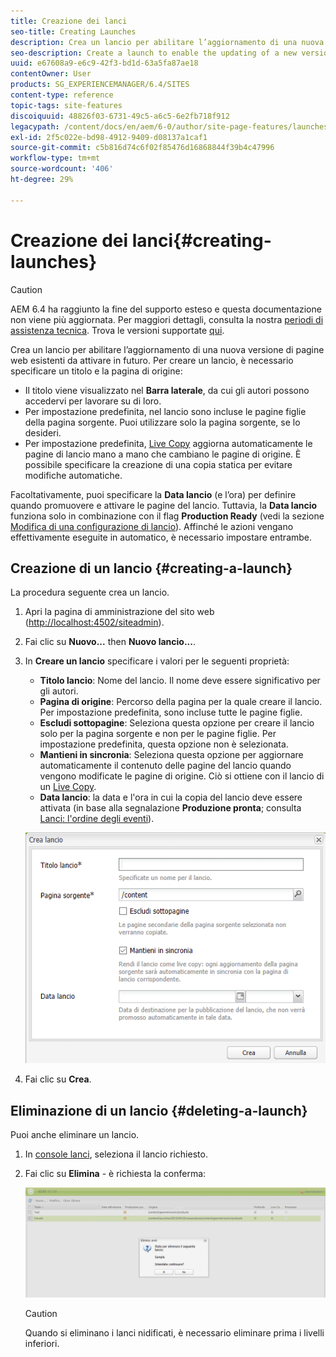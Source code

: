 ```yaml
---
title: Creazione dei lanci
seo-title: Creating Launches
description: Crea un lancio per abilitare l’aggiornamento di una nuova versione di pagine web esistenti da attivare in futuro. Per creare un lancio, è necessario specificare un titolo e la pagina di origine.
seo-description: Create a launch to enable the updating of a new version of existing web pages for future activation. When you create a Launch, you specify a title and the source page.
uuid: e67608a9-e6c9-42f3-bd1d-63a5fa87ae18
contentOwner: User
products: SG_EXPERIENCEMANAGER/6.4/SITES
content-type: reference
topic-tags: site-features
discoiquuid: 48826f03-6731-49c5-a6c5-6e2fb718f912
legacypath: /content/docs/en/aem/6-0/author/site-page-features/launches
exl-id: 2f5c022e-bd98-4912-9409-d08137a1caf1
source-git-commit: c5b816d74c6f02f85476d16868844f39b4c47996
workflow-type: tm+mt
source-wordcount: '406'
ht-degree: 29%

---
```


# Creazione dei lanci{#creating-launches}

>[!CAUTION]
>
>AEM 6.4 ha raggiunto la fine del supporto esteso e questa documentazione non viene più aggiornata. Per maggiori dettagli, consulta la nostra [periodi di assistenza tecnica](https://helpx.adobe.com/it/support/programs/eol-matrix.html). Trova le versioni supportate [qui](https://experienceleague.adobe.com/docs/).

Crea un lancio per abilitare l’aggiornamento di una nuova versione di pagine web esistenti da attivare in futuro. Per creare un lancio, è necessario specificare un titolo e la pagina di origine:

* Il titolo viene visualizzato nel **Barra laterale**, da cui gli autori possono accedervi per lavorare su di loro.
* Per impostazione predefinita, nel lancio sono incluse le pagine figlie della pagina sorgente. Puoi utilizzare solo la pagina sorgente, se lo desideri.
* Per impostazione predefinita, [Live Copy](/help/sites-administering/msm.md) aggiorna automaticamente le pagine di lancio mano a mano che cambiano le pagine di origine. È possibile specificare la creazione di una copia statica per evitare modifiche automatiche.

Facoltativamente, puoi specificare la **Data lancio** (e l’ora) per definire quando promuovere e attivare le pagine del lancio. Tuttavia, la **Data lancio** funziona solo in combinazione con il flag **Production Ready** (vedi la sezione [Modifica di una configurazione di lancio](/help/sites-classic-ui-authoring/classic-launches-editing.md#editing-a-launch-configuration)). Affinché le azioni vengano effettivamente eseguite in automatico, è necessario impostare entrambe.

## Creazione di un lancio {#creating-a-launch}

La procedura seguente crea un lancio.

1. Apri la pagina di amministrazione del sito web ([http://localhost:4502/siteadmin](http://localhost:4502/siteadmin)).
1. Fai clic su **Nuovo...** then **Nuovo lancio...**.
1. In **Creare un lancio** specificare i valori per le seguenti proprietà:

   * **Titolo lancio**: Nome del lancio. Il nome deve essere significativo per gli autori.
   * **Pagina di origine**: Percorso della pagina per la quale creare il lancio. Per impostazione predefinita, sono incluse tutte le pagine figlie.
   * **Escludi sottopagine**: Seleziona questa opzione per creare il lancio solo per la pagina sorgente e non per le pagine figlie. Per impostazione predefinita, questa opzione non è selezionata.
   * **Mantieni in sincronia**: Seleziona questa opzione per aggiornare automaticamente il contenuto delle pagine del lancio quando vengono modificate le pagine di origine. Ciò si ottiene con il lancio di un [Live Copy](/help/sites-administering/msm.md).
   * **Data lancio**: la data e l&#39;ora in cui la copia del lancio deve essere attivata (in base alla segnalazione **Produzione pronta**; consulta [Lanci: l&#39;ordine degli eventi](/help/sites-authoring/launches.md#launches-the-order-of-events)).

   ![chlimage_1-99](assets/chlimage_1-99.png)

1. Fai clic su **Crea**.

## Eliminazione di un lancio {#deleting-a-launch}

Puoi anche eliminare un lancio.

1. In [console lanci](/help/sites-classic-ui-authoring/classic-launches.md), seleziona il lancio richiesto.
1. Fai clic su **Elimina** - è richiesta la conferma:

   ![chlimage_1-100](assets/chlimage_1-100.png)

   >[!CAUTION]
   >
   >Quando si eliminano i lanci nidificati, è necessario eliminare prima i livelli inferiori.
